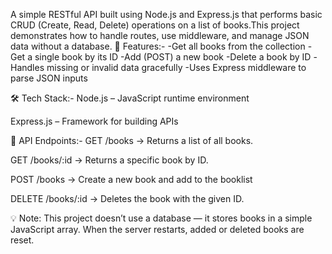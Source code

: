 A simple RESTful API built using Node.js and Express.js that performs basic CRUD (Create, Read, Delete) operations on a list of books.This project demonstrates how to handle routes, use middleware, and manage JSON data without a database.
🚀 Features:-
  -Get all books from the collection
  -Get a single book by its ID
  -Add (POST) a new book
  -Delete a book by ID
  -Handles missing or invalid data gracefully
  -Uses Express middleware to parse JSON inputs


  🛠️ Tech Stack:-
Node.js – JavaScript runtime environment

Express.js – Framework for building APIs


📡 API Endpoints:-
GET /books
→ Returns a list of all books.

GET /books/:id
→ Returns a specific book by ID.

POST /books
→ Create a new book and add to the booklist

DELETE /books/:id
→ Deletes the book with the given ID.


💡 Note:
      This project doesn’t use a database — it stores books in a simple JavaScript array.
      When the server restarts, added or deleted books are reset.
